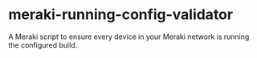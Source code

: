 # meraki-running-config-validator
A Meraki script to ensure every device in your Meraki network is running the configured build.
